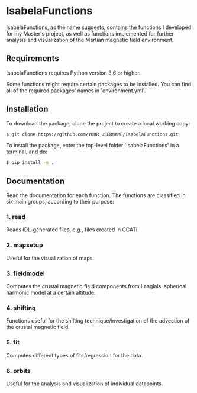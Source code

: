 # IsabelaFunctions
IsabelaFunctions, as the name suggests, contains the functions I developed for my Master's project, as well as functions implemented for further analysis and visualization of the Martian magnetic field environment.

## Requirements
IsabelaFunctions requires Python version 3.6 or higher. 

Some functions might require certain packages to be installed. You can find all of the required packages' names in 'environment.yml'.

## Installation
To download the package, clone the project to create a local working copy:

```bash
$ git clone https://github.com/YOUR_USERNAME/IsabelaFunctions.git
```
To install the package, enter the top-level folder 'IsabelaFunctions' in a terminal, and do:

```bash
$ pip install -e .
```

## Documentation
Read the documentation for each function. The functions are classified in six main groups, according to their purpose:

### 1. read
Reads IDL-generated files, e.g., files created in CCATi.

### 2. mapsetup
Useful for the visualization of maps.

### 3. fieldmodel
Computes the crustal magnetic field components from Langlais' spherical harmonic model at a certain altitude.

### 4. shifting
Functions useful for the shifting technique/investigation of the advection of the crustal magnetic field.

### 5. fit
Computes different types of fits/regression for the data.

### 6. orbits
Useful for the analysis and visualization of individual datapoints.


